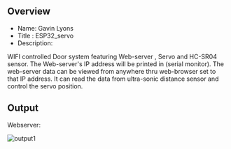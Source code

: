 
Overview
--------------------------------------------
* Name: Gavin Lyons
* Title : ESP32_servo
* Description:

WIFI controlled Door system featuring Web-server , Servo and HC-SR04 sensor. 
The Web-server's IP address will be printed in (serial monitor).
The web-server data can be viewed from anywhere thru web-browser set to that IP address.
It can read the data from ultra-sonic distance sensor and control the servo position.


Output
--------------------------

Webserver:

![ output1](https://github.com/gavinlyonsrepo/ESP_projects/blob/master/images/SERVO.jpg)
